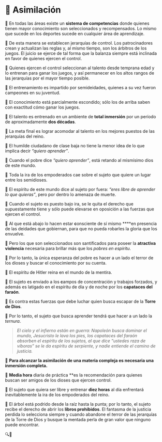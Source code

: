 # 📌 Asimilación

🔹 En todas las áreas existe un **sistema de competencias** donde quienes tienen mayor conocimiento son seleccionados y recompensados. Lo mismo que sucede en los deportes sucede en cualquier área de aprendizaje.

🔹 De esta manera se establecen jerarquías de control. Los patrocinadores crean y actualizan las reglas y, al mismo tiempo, son los árbitros de los juegos. El juicio se ejerce de tal forma que la balanza siempre está inclinada en favor de quienes ejercen el control.

🔹 Quienes ejercen el control seleccionan al talento desde temprana edad y lo entrenan para ganar los juegos, y así permanecer en los altos rangos de las jerarquías por el mayor tiempo posible.

🔹 El entrenamiento es impartido por semideidades, quienes a su vez fueron campeones en su juventud.

🔹 El conocimiento está parcialmente escondido; sólo los de arriba saben con exactitud cómo ganar los juegos.

🔹 El talento es entrenado en un ambiente de **total inmersión** por un período de aproximadamente **dos décadas**.

🔹 La meta final es lograr acomodar al talento en los mejores puestos de las jerarquías del reino.

🔹 El humilde ciudadano de clase baja no tiene la menor idea de lo que implica decir *“quiero aprender”*.

🔹 Cuando el pobre dice *“quiero aprender”*, está retando al mismísimo dios de este mundo.

🔹 Toda la ira de los empoderados cae sobre el sujeto que quiere un lugar entre los semidioses.

🔹 El espíritu de este mundo dice al sujeto por fuera: *“eres libre de aprender lo que quieras”*, pero por dentro lo amenaza de muerte.

🔹 Cuando el sujeto es puesto bajo ira, se le quita el derecho que supuestamente tiene y sólo puede elevarse en oposición a las fuerzas que ejercen el control.

🔹 Al que está abajo lo hacen estar **c**onsciente de sí mismo ****en presencia de las deidades que gobiernan, para que no pueda robarles la gloria que los envuelve.

🔹 Pero los que son seleccionados son santificados para poseer la **atractiva violencia** necesaria para brillar más que los *pobres en espíritu*.

🔹 Por lo tanto, la única esperanza del pobre es hacer a un lado el terror de los dioses y buscar el conocimiento por su cuenta.

🔹 El espíritu de Hitler reina en el mundo de la mentira.

🔹 El sujeto es enviado a los **c**ampos de concentración y trabajos forzados, y además es latigado en el espíritu de día y de noche por los **capataces del faraón**.

🔹 Es contra estas fuerzas que debe luchar quien busca escapar de la **Torre de Dios**.

🔹 Por lo tanto, el sujeto que busca aprender tendrá que hacer a un lado la *ternura*. 

> *El cielo y el infierno están en guerra: Napoleón busca dominar el mundo, Jesucristo le lava los pies, los capataces del faraón absorben el espíritu de los sujetos, al que dice “ustedes raza de víboras” se le da espíritu de serpiente, y nadie entiende el camino de justicia.*
> 

🔹 **Para alcanzar la asimilación de una materia compleja es necesaria una inmersión completa.**

🔹 **Media hora** diaria de práctica **es la recomendación para quienes buscan ser amigos de los dioses que ejercen control.

🔹 El sujeto que quiera ser libre y entrenar **diez horas** al día enfrentará inevitablemente la ira de los empoderados del reino.

🔹 El árbol está podrido desde la raíz hasta la punta; por lo tanto, el sujeto recibe el derecho de abrir los **libros prohibidos**. El fantasma de la justicia perdida lo selecciona siempre y cuando abandone el *t*error de las jerarquías de la Torre de Dios y busque la mentada perla de gran valor que ninguno puede encontrar.

🔍🐢
